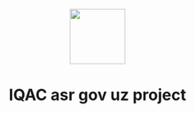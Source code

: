 <p align="center">
    <a href="https://iqac.asr.gov.uz" target="_blank">
        <img src="https://avatars0.githubusercontent.com/u/993323" height="100px">
    </a>
    <h1 align="center">IQAC asr gov uz project</h1>
    <br>
</p>
